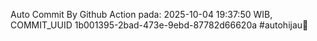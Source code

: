 Auto Commit By Github Action pada: 2025-10-04 19:37:50 WIB, COMMIT_UUID 1b001395-2bad-473e-9ebd-87782d66620a #autohijau🗿
